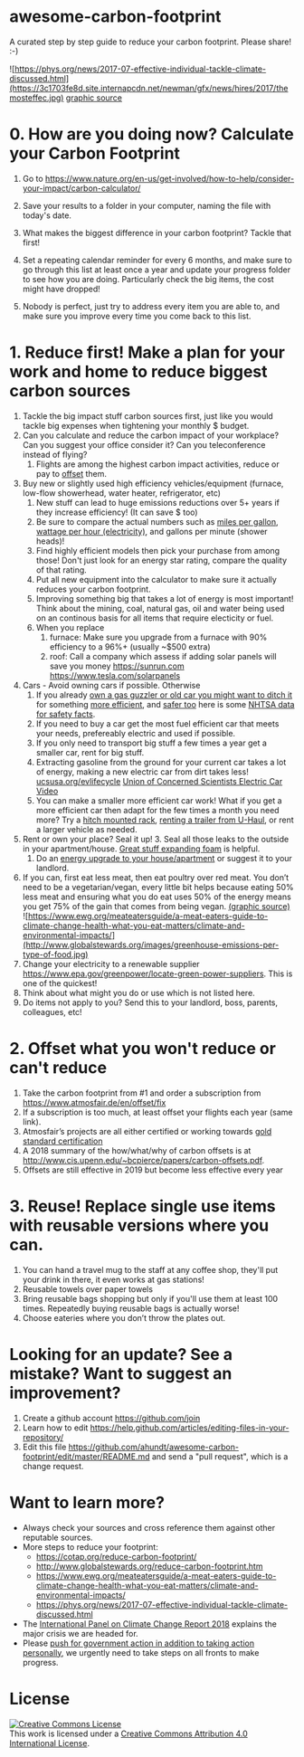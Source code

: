 # awesome-carbon-footprint

A curated step by step guide to reduce your carbon footprint. Please share! :-)

![https://phys.org/news/2017-07-effective-individual-tackle-climate-discussed.html](https://3c1703fe8d.site.internapcdn.net/newman/gfx/news/hires/2017/themosteffec.jpg)
[graphic source](https://phys.org/news/2017-07-effective-individual-tackle-climate-discussed.html)

# 0. How are you doing now? Calculate your Carbon Footprint 

1. Go to https://www.nature.org/en-us/get-involved/how-to-help/consider-your-impact/carbon-calculator/

2. Save your results to a folder in your computer, naming the file with today's date.
3. What makes the biggest difference in your carbon footprint? Tackle that first!
4. Set a repeating calendar reminder for every 6 months, and make sure to go through this list at least once a year and update your progress folder to see how you are doing. Particularly check the big items, the cost might have dropped!
5. Nobody is perfect, just try to address every item you are able to, and make sure you improve every time you come back to this list.

# 1. Reduce first! Make a plan for your work and home to reduce biggest carbon sources

1. Tackle the big impact stuff carbon sources first, just like you would tackle big expenses when tightening your monthly $ budget.
2. Can you calculate and reduce the carbon impact of your workplace? Can you suggest your office consider it? Can you teleconference instead of flying?
    1. Flights are among the highest carbon impact activities, reduce or pay to [offset](https://www.atmosfair.de/en/offset/fix) them.
3. Buy new or slightly used high efficiency vehicles/equipment (furnace, low-flow showerhead, water heater, refrigerator, etc)
    1. New stuff can lead to huge emissions reductions over 5+ years if they increase efficiency! (It can save $ too)
    2. Be sure to compare the actual numbers such as [miles per gallon](https://www.fueleconomy.gov/), [wattage per hour (electricity)](https://www.reliant.com/en/residential/save-energy/tips-to-lower-your-electricity-bill/electricity-consumption-comparison.jsp), and gallons per minute (shower heads)!
    3. Find highly efficient models then pick your purchase from among those! Don't just look for an energy star rating, compare the quality of that rating.
    4. Put all new equipment into the calculator to make sure it actually reduces your carbon footprint.
    6. Improving something big that takes a lot of energy is most important! Think about the mining, coal, natural gas, oil and water being used on an continous basis for all items that require electicity or fuel.
    7. When you replace
        1. furnace: Make sure you upgrade from a furnace with 90% efficiency to a 96%+ (usually ~$500 extra)
        2. roof: Call a company which assess if adding solar panels will save you money https://sunrun.com https://www.tesla.com/solarpanels
4. Cars - Avoid owning cars if possible. Otherwise 
    1. If you already [own a gas guzzler or old car you might want to ditch it](http://www.mrmoneymustache.com/2012/09/04/its-never-too-late-to-ditch-your-gas-guzzler/) for something [more efficient](https://fueleconomy.gov), and [safer too](https://www.good.is/articles/car-crash-safety) here is some [NHTSA data for safety facts](https://crashstats.nhtsa.dot.gov/Api/Public/ViewPublication/811825).
    2. If you need to buy a car get the most fuel efficient car that meets your needs, prefereably electric and used if possible. 
    3. If you only need to transport big stuff a few times a year get a smaller car, rent for big stuff.
    4. Extracting gasoline from the ground for your current car takes a lot of energy, making a new electric car from dirt takes less! [ucsusa.org/evlifecycle](ucsusa.org/evlifecycle) [Union of Concerned Scientists Electric Car Video](https://www.youtube.com/watch?v=K9m9WDxmSN8)
    5. You can make a smaller more efficient car work! What if you get a more efficient car then adapt for the few times a month you need more? Try a [hitch mounted rack](http://www.amazon.com/Pro-Series-63153-Mounted-Carrier/dp/B001G4Z5J0/), [renting a trailer from U-Haul](https://www.uhaul.com/Trailers/), or rent a larger vehicle as needed.
5. Rent or own your place? Seal it up!
    3. Seal all those leaks to the outside in your apartment/house. [Great stuff expanding foam](https://www.amazon.com/dp/B0002YX98O/ref=cm_sw_em_r_mt_dp_U_3jJpCbE88Z7K0) is helpful.
    1. Do an [energy upgrade to your house/apartment](https://www.energy.gov/articles/living-comfortably-consumer-s-guide-home-energy-upgrades) or suggest it to your landlord.
9. If you can, first eat less meat, then eat poultry over red meat. You don’t need to be a vegetarian/vegan, every little bit helps because eating 50% less meat and ensuring what you do eat uses 50% of the energy means you get 75% of the gain that comes from being vegan. [(graphic source)](https://www.ewg.org/meateatersguide/a-meat-eaters-guide-to-climate-change-health-what-you-eat-matters/climate-and-environmental-impacts/) ![https://www.ewg.org/meateatersguide/a-meat-eaters-guide-to-climate-change-health-what-you-eat-matters/climate-and-environmental-impacts/](http://www.globalstewards.org/images/greenhouse-emissions-per-type-of-food.jpg) 
3. Change your electricity to a renewable supplier https://www.epa.gov/greenpower/locate-green-power-suppliers. This is one of the quickest!
11. Think about what might you do or use which is not listed here.
12. Do items not apply to you? Send this to your landlord, boss, parents, colleagues, etc!

# 2. Offset what you won't reduce or can't reduce

1. Take the carbon footprint from #1 and order a subscription from https://www.atmosfair.de/en/offset/fix
2. If a subscription is too much, at least offset your flights each year (same link).
3. Atmosfair’s projects are all either certified or working towards [gold standard certification](https://www.goldstandard.org/)
4. A 2018 summary of the how/what/why of carbon offsets is at http://www.cis.upenn.edu/~bcpierce/papers/carbon-offsets.pdf.
5. Offsets are still effective in 2019 but become less effective every year
# 3. Reuse! Replace single use items with reusable versions where you can. 

1. You can hand a travel mug to the staff at any coffee shop, they'll put your drink in there, it even works at gas stations!
2. Reusable towels over paper towels
3. Bring reusable bags shopping but only if you'll use them at least 100 times. Repeatedly buying reusable bags is actually worse!
4. Choose eateries where you don’t throw the plates out.

# Looking for an update? See a mistake? Want to suggest an improvement?

1. Create a github account https://github.com/join
2. Learn how to edit https://help.github.com/articles/editing-files-in-your-repository/
3. Edit this file https://github.com/ahundt/awesome-carbon-footprint/edit/master/README.md and send a "pull request", which is a change request.

# Want to learn more?
- Always check your sources and cross reference them against other reputable sources.
- More steps to reduce your footprint: 
    - https://cotap.org/reduce-carbon-footprint/
    - http://www.globalstewards.org/reduce-carbon-footprint.htm
    - https://www.ewg.org/meateatersguide/a-meat-eaters-guide-to-climate-change-health-what-you-eat-matters/climate-and-environmental-impacts/
    - https://phys.org/news/2017-07-effective-individual-tackle-climate-discussed.html
- The [International Panel on Climate Change Report 2018](https://www.ipcc.ch/sr15/) explains the major crisis we are headed for.
- Please [push for government action in addition to taking action personally](https://phys.org/news/2017-06-emphasizing-individual-solutions-big-issues.html), we urgently need to take steps on all fronts to make progress.

# License

<a rel="license" href="http://creativecommons.org/licenses/by/4.0/"><img alt="Creative Commons License" style="border-width:0" src="https://i.creativecommons.org/l/by/4.0/88x31.png" /></a><br />This work is licensed under a <a rel="license" href="http://creativecommons.org/licenses/by/4.0/">Creative Commons Attribution 4.0 International License</a>.
